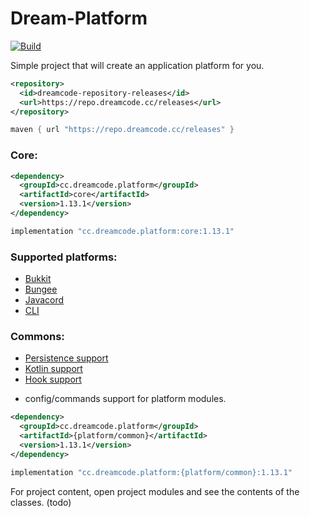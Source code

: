 # Dream-Platform
[![Build](https://github.com/DreamPoland/dream-platform/actions/workflows/gradle.yml/badge.svg)](https://github.com/DreamPoland/dream-platform/actions/workflows/gradle.yml)

Simple project that will create an application platform for you.

```xml
<repository>
  <id>dreamcode-repository-releases</id>
  <url>https://repo.dreamcode.cc/releases</url>
</repository>
```

```groovy
maven { url "https://repo.dreamcode.cc/releases" }
```

### Core:
```xml
<dependency>
  <groupId>cc.dreamcode.platform</groupId>
  <artifactId>core</artifactId>
  <version>1.13.1</version>
</dependency>
```

```groovy
implementation "cc.dreamcode.platform:core:1.13.1"
```

### Supported platforms:
- [Bukkit](https://github.com/DreamPoland/dream-platform/tree/master/bukkit)
- [Bungee](https://github.com/DreamPoland/dream-platform/tree/master/bungee)
- [Javacord](https://github.com/DreamPoland/dream-platform/tree/master/javacord)
- [CLI](https://github.com/DreamPoland/dream-platform/tree/master/cli)

### Commons:
- [Persistence support](https://github.com/DreamPoland/dream-platform/tree/master/persistence)
- [Kotlin support](https://github.com/DreamPoland/dream-platform/tree/master/core-kt)
- [Hook support](https://github.com/DreamPoland/dream-platform/tree/master/hook)
+ config/commands support for platform modules.

```xml
<dependency>
  <groupId>cc.dreamcode.platform</groupId>
  <artifactId>{platform/common}</artifactId>
  <version>1.13.1</version>
</dependency>
```
```groovy
implementation "cc.dreamcode.platform:{platform/common}:1.13.1"
```

For project content, open project modules and see the contents of the classes. (todo)
